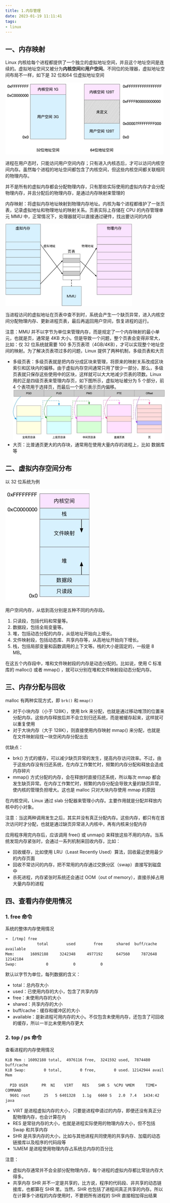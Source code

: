 ```yaml
---
title: 1.内存管理
date: 2023-01-19 11:11:41
tags:
- linux
---
```


## 一、内存映射

Linux 内核给每个进程都提供了一个独立的虚拟地址空间，并且这个地址空间是连续的。虚拟地址空间又被分为**内核空间**和**用户空间**。不同位的处理器，虚拟地址空间布局不一样，如下是 32 位和64 位虚拟地址空间

<img src="./image/虚拟内存.jpg" style="zoom:50%;" />

进程在用户态时，只能访问用户空间内存；只有进入内核态后，才可以访问内核空间内存。虽然每个进程的地址空间都包含了内核空间，但这些内核空间都关联相同的物理内存。

并不是所有的虚拟内存都会分配物理内存，只有那些实际使用的虚拟内存才会分配物理内存，并且分配后的物理内存，是通过内存映射来管理的

内存映射：将虚拟内存地址映射到物理内存地址。内核为每个进程都维护了一张页表，记录虚拟地址和物理地址的映射关系。页表实际上存储在 CPU 的内存管理单元 MMU 中，正常情况下，处理器就可以直接通过硬件，找出要访问的内存

<img src="./image/内存映射.jpg" style="zoom:70%;" />

当进程访问的虚拟地址在页表中查不到时，系统会产生一个缺页异常，进入内核空间分配物理内存、更新进程页表，最后再返回用户空间，恢复进程的运行。

注意：MMU 并不以字节为单位来管理内存，而是规定了一个内存映射的最小单元，也就是页，通常是 4KB 大小。但是导致一个问题，整个页表会变得非常大，比如：仅 32 位系统就需要 100 多万页表项（4GB/4KB），才可以实现整个地址空间的映射。为了解决页表项过多的问题，Linux 提供了两种机制，多级页表和大页

-  多级页表：多级页表就是把内存分成区块来管理，将原来的映射关系改成区块索引和区块内的偏移。由于虚拟内存空间通常只用了很少一部分，那么，多级页表就只保存这些使用中的区块，这样就可以大大地减少页表的项数。Linux 用的正是四级页表来管理内存页，如下图所示，虚拟地址被分为 5 个部分，前 4 个表项用于选择页，而最后一个索引表示页内偏移。
    <img src="./image/多级页表.jpg" alt="s" style="zoom:50%;" />
- 大页：比普通页更大的内存块，通常用在使用大量内存的进程上，比如 数据库等

## 二、虚拟内存空间分布

以 32 位系统为例

![](./image/虚拟内存空间分布.jpg)

用户空间内存，从低到高分别是五种不同的内存段。

1. 只读段，包括代码和常量等。
2. 数据段，包括全局变量等。
3. 堆，包括动态分配的内存，从低地址开始向上增长。
4. 文件映射段，包括动态库、共享内存等，从高地址开始向下增长。
5. 栈，包括局部变量和函数调用的上下文等。栈的大小是固定的，一般是 8 MB。

在这五个内存段中，堆和文件映射段的内存是动态分配的。比如说，使用 C 标准库的 malloc() 或者 mmap() ，就可以分别在堆和文件映射段动态分配内存。

## 三、内存分配与回收

malloc 有两种实现方式，即 `brk()` 和 `mmap()`

- 对于小块内存（小于 128K），使用 brk 来分配，也就是通过移动堆顶的位置来分配内存。这些内存释放后并不会立刻归还系统，而是被缓存起来，这样就可以重复使用
- 对于大块内存（大于 128K），则直接使用内存映射 mmap() 来分配，也就是在文件映射段找一块空闲内存分配出去

优缺点：

- brk() 方式的缓存，可以减少缺页异常的发生，提高内存访问效率。不过，由于这些内存没有归还系统，在内存工作繁忙时，频繁的内存分配和释放会造成内存碎片
- mmap() 方式分配的内存，会在释放时直接归还系统，所以每次 mmap 都会发生缺页异常。在内存工作繁忙时，频繁的内存分配会导致大量的缺页异常，使内核的管理负担增大。这也是 malloc 只对大块内存使用 mmap 的原因

在内核空间，Linux 通过 slab 分配器来管理小内存。主要作用就是分配并释放内核中的小对象。

注意：当这两种调用发生之后，其实并没有真正分配内存。这些内存，都只有在首次访问时才分配，也就是通过缺页异常进入内核中，再有内核来分配内存

应用程序用完内存后，应该调用 free() 或 unmap() 来释放这些不用的内存。当系统发现内存紧张时，会通过一系列机制来回收内存，比如：

- 回收缓存，比如使用 LRU（Least Recently Used）算法，回收最近使用最少的内存页面
- 回收不常访问的内存，把不常用的内存通过交换分区（swap）直接写到磁盘中
- 杀死进程，内存紧张时系统还会通过 OOM（out of memory），直接杀掉占用大量内存的进程

## 四、查看内存使用情况

### 1. free 命令

系统的整体内存使用情况

```
➜  [/tmp] free
              total        used        free      shared  buff/cache   available
Mem:       16092188     3242348     4977192      647560     7872648    12142184
Swap:             0           0           0
```

默认以字节为单位，每列数据的含义：

- total：总内存大小
- used：已使用内存的大小，包含了共享内存
- free：未使用内存的大小
- shared：共享内存的大小
- buff/cache：缓存和缓冲区的大小
- available：是新进程可用内存的大小。不仅包含未使用内存，还包含了可回收的缓存，所以一半比未使用内存更大

### 2. top / ps 命令

查看进程的内存使用情况

```
KiB Mem : 16092188 total,  4976116 free,  3241592 used,  7874480 buff/cache
KiB Swap:        0 total,        0 free,        0 used. 12142944 avail Mem 

  PID USER      PR  NI    VIRT    RES    SHR S  %CPU %MEM     TIME+ COMMAND
  9601 root      25   5 6401328   1.1g   6660 S   2.0  7.4   1434:42 java     
```

- VIRT 是进程虚拟内存的大小，只要是进程申请过的内存，即便还没有真正分配物理内存，也会计算在内
- RES 是常驻内存的大小，也就是进程实际使用的物理内存大小，但不包括 Swap 和共享内存
- SHR 是共享内存的大小，比如与其他进程共同使用的共享内存、加载的动态链接库以及程序的代码段等
- %MEM 是进程使用物理内存占系统总内存的百分比

注意：

- 虚拟内存通常并不会全部分配物理内存，每个进程的虚拟内存都比常驻内存大得多。
- 共享内存 SHR 并不一定是共享的，比方说，程序的代码段、非共享的动态链接库，也都算在 SHR 里。当然，SHR 也包括了进程间真正共享的内存。所以在计算多个进程的内存使用时，不要把所有进程的 SHR 直接相加得出结果